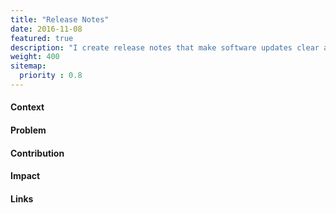 ```yaml
---
title: "Release Notes"
date: 2016-11-08
featured: true
description: "I create release notes that make software updates clear and easy to understand. My goal is to help users quickly see what’s new, improved, or changed while keeping the content concise and user-friendly."
weight: 400
sitemap:
  priority : 0.8
---
```

#### Context
#### Problem
#### Contribution
#### Impact
#### Links
